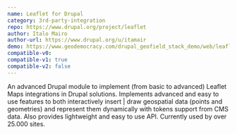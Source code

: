 ```yaml
---
name: Leaflet for Drupal
category: 3rd-party-integration
repo: https://www.drupal.org/project/leaflet
author: Italo Mairo
author-url: https://www.drupal.org/u/itamair
demo: https://www.geodemocracy.com/drupal_geofield_stack_demo/web/leaflet_choropleth
compatible-v0:
compatible-v1: true
compatible-v2: false
---
```


An advanced Drupal module to implement (from basic to advanced) Leaflet Maps 
integrations in Drupal solutions. Implements advanced and easy to use features 
to both interactively insert | draw geospatial data (points and geometries) and
represent them dynamically with tokens support from CMS data. Also provides 
lightweight and easy to use API. Currently used by over 25.000 sites.
